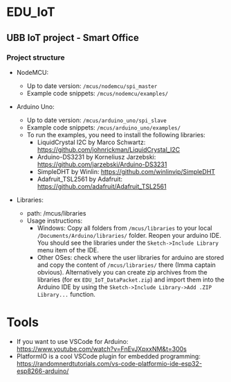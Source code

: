# EDU_IoT
## UBB IoT  project - Smart Office

### Project structure
- NodeMCU:
    - Up to date version: `/mcus/nodemcu/spi_master`
    - Example code snippets: `/mcus/nodemcu/examples/`

- Arduino Uno:
    - Up to date version: `/mcus/arduino_uno/spi_slave`
    - Example code snippets: `/mcus/arduino_uno/examples/`
    - To run the examples, you need to install the following libraries:
        - LiquidCrystal I2C by Marco Schwartz: https://github.com/johnrickman/LiquidCrystal_I2C
        - Arduino-DS3231 by Korneliusz Jarzebski: https://github.com/jarzebski/Arduino-DS3231
        - SimpleDHT by Winlin: https://github.com/winlinvip/SimpleDHT
        - Adafruit_TSL2561 by Adafruit: https://github.com/adafruit/Adafruit_TSL2561

- Libraries:
    - path: /mcus/libraries
    - Usage instructions:
        - Windows: Copy all folders from `/mcus/libraries` to your local `/Documents/Arduino/libraries/` folder. Reopen your arduino IDE. You should see the libraries under the `Sketch->Include Library` menu item of the IDE.
        - Other OSes: check where the user libraries for arduino are stored and copy the content of `/mcus/libraries/` there (Imma captain obvious). Alternatively you can create zip archives from the libraries (for ex `EDU_IoT_DataPacket.zip`) and import them into
        the Arduino IDE by using the `Sketch->Include Library->Add .ZIP Library...` function.

# Tools
- If you want to use VSCode for Arduino: https://www.youtube.com/watch?v=FnEvJXpxxNM&t=300s
- PlatformIO is a cool VSCode plugin for embedded programming: https://randomnerdtutorials.com/vs-code-platformio-ide-esp32-esp8266-arduino/